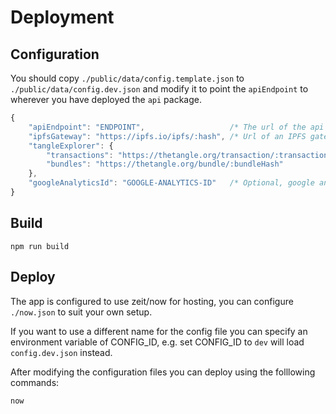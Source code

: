 # Deployment

## Configuration

You should copy `./public/data/config.template.json` to `./public/data/config.dev.json` and modify it to point the `apiEndpoint` to wherever you have deployed the `api` package.

```js
{
    "apiEndpoint": "ENDPOINT",                   /* The url of the api endpoint e.g. https://api.my-domain.com */
    "ipfsGateway": "https://ipfs.io/ipfs/:hash", /* Url of an IPFS gateway for viewing files */
    "tangleExplorer": {
        "transactions": "https://thetangle.org/transaction/:transactionHash",
        "bundles": "https://thetangle.org/bundle/:bundleHash"
    },
    "googleAnalyticsId": "GOOGLE-ANALYTICS-ID"   /* Optional, google analytics id */
}
```

## Build

```shell
npm run build
```

## Deploy

The app is configured to use zeit/now for hosting, you can configure `./now.json` to suit your own setup.

If you want to use a different name for the config file you can specify an environment variable of CONFIG_ID, e.g. set CONFIG_ID to `dev` will load `config.dev.json` instead.

After modifying the configuration files you can deploy using the folllowing commands:

```shell
now
```
